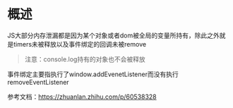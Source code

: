 # 概述

JS大部分内存泄漏都是因为某个对象或者dom被全局的变量所持有，除此之外就是timers未被释放以及事件绑定的回调未被remove

> 注意：console.log持有的对象也不会被释放

事件绑定主要指执行了window.addEvenetListener而没有执行removeEventListener

参考文档：https://zhuanlan.zhihu.com/p/60538328

